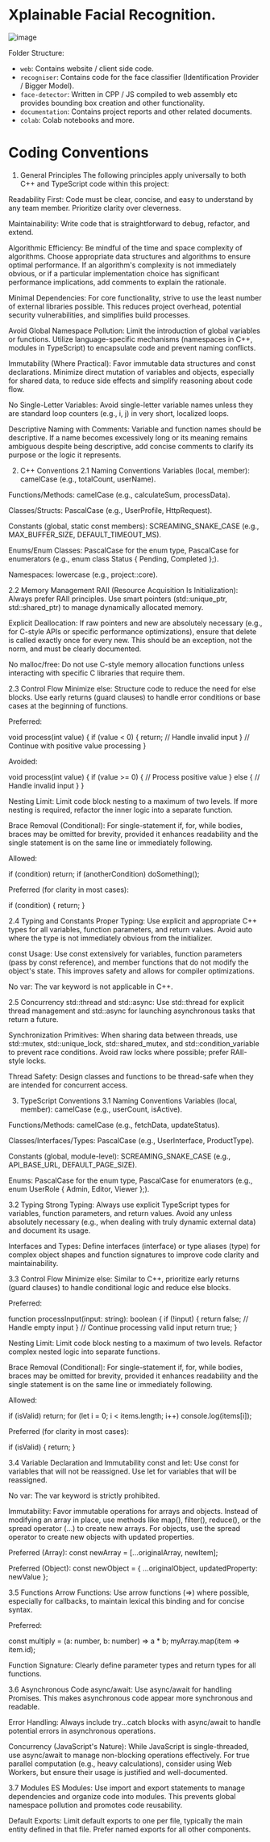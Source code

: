 # Xplainable Facial Recognition.
![image](https://github.com/user-attachments/assets/1421eaa3-41bd-4b9a-a3c4-5999f89788df)


Folder Structure:
- `web`: Contains website / client side code.
- `recogniser`: Contains code for the face classifier (Identification Provider / Bigger Model).
- `face-detector`: Written in CPP / JS compiled to web assembly etc provides bounding box creation and other functionality.
- `documentation`: Contains project reports and other related documents.
- `colab`: Colab notebooks and more.


# Coding Conventions
1. General Principles
The following principles apply universally to both C++ and TypeScript code within this project:

Readability First: Code must be clear, concise, and easy to understand by any team member. Prioritize clarity over cleverness.

Maintainability: Write code that is straightforward to debug, refactor, and extend.

Algorithmic Efficiency: Be mindful of the time and space complexity of algorithms. Choose appropriate data structures and algorithms to ensure optimal performance. If an algorithm's complexity is not immediately obvious, or if a particular implementation choice has significant performance implications, add comments to explain the rationale.

Minimal Dependencies: For core functionality, strive to use the least number of external libraries possible. This reduces project overhead, potential security vulnerabilities, and simplifies build processes.

Avoid Global Namespace Pollution: Limit the introduction of global variables or functions. Utilize language-specific mechanisms (namespaces in C++, modules in TypeScript) to encapsulate code and prevent naming conflicts.

Immutability (Where Practical): Favor immutable data structures and const declarations. Minimize direct mutation of variables and objects, especially for shared data, to reduce side effects and simplify reasoning about code flow.

No Single-Letter Variables: Avoid single-letter variable names unless they are standard loop counters (e.g., i, j) in very short, localized loops.

Descriptive Naming with Comments: Variable and function names should be descriptive. If a name becomes excessively long or its meaning remains ambiguous despite being descriptive, add concise comments to clarify its purpose or the logic it represents.

2. C++ Conventions
2.1 Naming Conventions
Variables (local, member): camelCase (e.g., totalCount, userName).

Functions/Methods: camelCase (e.g., calculateSum, processData).

Classes/Structs: PascalCase (e.g., UserProfile, HttpRequest).

Constants (global, static const members): SCREAMING_SNAKE_CASE (e.g., MAX_BUFFER_SIZE, DEFAULT_TIMEOUT_MS).

Enums/Enum Classes: PascalCase for the enum type, PascalCase for enumerators (e.g., enum class Status { Pending, Completed };).

Namespaces: lowercase (e.g., project::core).

2.2 Memory Management
RAII (Resource Acquisition Is Initialization): Always prefer RAII principles. Use smart pointers (std::unique_ptr, std::shared_ptr) to manage dynamically allocated memory.

Explicit Deallocation: If raw pointers and new are absolutely necessary (e.g., for C-style APIs or specific performance optimizations), ensure that delete is called exactly once for every new. This should be an exception, not the norm, and must be clearly documented.

No malloc/free: Do not use C-style memory allocation functions unless interacting with specific C libraries that require them.

2.3 Control Flow
Minimize else: Structure code to reduce the need for else blocks. Use early returns (guard clauses) to handle error conditions or base cases at the beginning of functions.

Preferred:

void process(int value) {
    if (value < 0) {
        return; // Handle invalid input
    }
    // Continue with positive value processing
}

Avoided:

void process(int value) {
    if (value >= 0) {
        // Process positive value
    } else {
        // Handle invalid input
    }
}

Nesting Limit: Limit code block nesting to a maximum of two levels. If more nesting is required, refactor the inner logic into a separate function.

Brace Removal (Conditional): For single-statement if, for, while bodies, braces may be omitted for brevity, provided it enhances readability and the single statement is on the same line or immediately following.

Allowed:

if (condition) return;
if (anotherCondition)
    doSomething();

Preferred (for clarity in most cases):

if (condition) {
    return;
}

2.4 Typing and Constants
Proper Typing: Use explicit and appropriate C++ types for all variables, function parameters, and return values. Avoid auto where the type is not immediately obvious from the initializer.

const Usage: Use const extensively for variables, function parameters (pass by const reference), and member functions that do not modify the object's state. This improves safety and allows for compiler optimizations.

No var: The var keyword is not applicable in C++.

2.5 Concurrency
std::thread and std::async: Use std::thread for explicit thread management and std::async for launching asynchronous tasks that return a future.

Synchronization Primitives: When sharing data between threads, use std::mutex, std::unique_lock, std::shared_mutex, and std::condition_variable to prevent race conditions. Avoid raw locks where possible; prefer RAII-style locks.

Thread Safety: Design classes and functions to be thread-safe when they are intended for concurrent access.

3. TypeScript Conventions
3.1 Naming Conventions
Variables (local, member): camelCase (e.g., userCount, isActive).

Functions/Methods: camelCase (e.g., fetchData, updateStatus).

Classes/Interfaces/Types: PascalCase (e.g., UserInterface, ProductType).

Constants (global, module-level): SCREAMING_SNAKE_CASE (e.g., API_BASE_URL, DEFAULT_PAGE_SIZE).

Enums: PascalCase for the enum type, PascalCase for enumerators (e.g., enum UserRole { Admin, Editor, Viewer };).

3.2 Typing
Strong Typing: Always use explicit TypeScript types for variables, function parameters, and return values. Avoid any unless absolutely necessary (e.g., when dealing with truly dynamic external data) and document its usage.

Interfaces and Types: Define interfaces (interface) or type aliases (type) for complex object shapes and function signatures to improve code clarity and maintainability.

3.3 Control Flow
Minimize else: Similar to C++, prioritize early returns (guard clauses) to handle conditional logic and reduce else blocks.

Preferred:

function processInput(input: string): boolean {
    if (!input) {
        return false; // Handle empty input
    }
    // Continue processing valid input
    return true;
}

Nesting Limit: Limit code block nesting to a maximum of two levels. Refactor complex nested logic into separate functions.

Brace Removal (Conditional): For single-statement if, for, while bodies, braces may be omitted for brevity, provided it enhances readability and the single statement is on the same line or immediately following.

Allowed:

if (isValid) return;
for (let i = 0; i < items.length; i++)
    console.log(items[i]);

Preferred (for clarity in most cases):

if (isValid) {
    return;
}

3.4 Variable Declaration and Immutability
const and let: Use const for variables that will not be reassigned. Use let for variables that will be reassigned.

No var: The var keyword is strictly prohibited.

Immutability: Favor immutable operations for arrays and objects. Instead of modifying an array in place, use methods like map(), filter(), reduce(), or the spread operator (...) to create new arrays. For objects, use the spread operator to create new objects with updated properties.

Preferred (Array): const newArray = [...originalArray, newItem];

Preferred (Object): const newObject = { ...originalObject, updatedProperty: newValue };

3.5 Functions
Arrow Functions: Use arrow functions (=>) where possible, especially for callbacks, to maintain lexical this binding and for concise syntax.

Preferred:

const multiply = (a: number, b: number) => a * b;
myArray.map(item => item.id);

Function Signature: Clearly define parameter types and return types for all functions.

3.6 Asynchronous Code
async/await: Use async/await for handling Promises. This makes asynchronous code appear more synchronous and readable.

Error Handling: Always include try...catch blocks with async/await to handle potential errors in asynchronous operations.

Concurrency (JavaScript's Nature): While JavaScript is single-threaded, use async/await to manage non-blocking operations effectively. For true parallel computation (e.g., heavy calculations), consider using Web Workers, but ensure their usage is justified and well-documented.

3.7 Modules
ES Modules: Use import and export statements to manage dependencies and organize code into modules. This prevents global namespace pollution and promotes code reusability.

Default Exports: Limit default exports to one per file, typically the main entity defined in that file. Prefer named exports for all other components.
